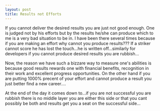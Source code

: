```yaml
---
layout: post
title: Results not Efforts
---
```


If you cannot deliver the desired results you are just not good enough. One is judged not by his efforts but by the results he/she can produce which to me is a very bad situation to be in. I have been there several times because if you are making an effort why cannot you produce results??? If a striker cannot score he has lost the touch...he is written off...similarly for developers if you cannot produce desired results you are rubbish...

Now, the reason we have such a bizzare way to measure one's abilities is because good results rewards one with financial benefits, recognition in their work and excellent progress opportunities. On the other hand if you are putting 1000% precent of your effort and cannot produce a result you just better find a new career....

At the end of the day it comes down to...if you are not successful you are rubbish there is no middle layer you are either this side or that you cant possibly be both and results get you a seat on the successful side...